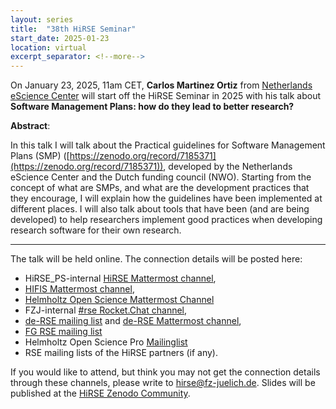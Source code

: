 ```yaml
---
layout: series
title:  "38th HiRSE Seminar"
start_date: 2025-01-23
location: virtual
excerpt_separator: <!--more-->
---
```


On January 23, 2025, 11am CET, **Carlos Martinez Ortiz** from [Netherlands eScience Center](https://www.esciencecenter.nl/team/dr-carlos-martinez-ortiz/) will start off the HiRSE Seminar in 2025 with his talk about **Software Management Plans: how do they lead to better research?**
<!--more-->

**Abstract**:

In this talk I will talk about the Practical guidelines for Software Management Plans (SMP) ([https://zenodo.org/record/7185371](https://zenodo.org/record/7185371)), developed by the Netherlands eScience Center and the Dutch funding council (NWO). Starting from the concept of what are SMPs, and what are the development practices that they encourage, I will explain how the guidelines have been implemented at different places. I will also talk about tools that have been (and are being developed) to help researchers implement good practices when developing research software for their own research.

***

The talk will be held online. The connection details will be posted here:

* HiRSE_PS-internal [HiRSE Mattermost channel](https://mattermost.hzdr.de/hirse),
* [HIFIS Mattermost channel](https://mattermost.hzdr.de/hifis), 
* [Helmholtz Open Science Mattermost Channel](https://mattermost.hzdr.de/open-science)
* FZJ-internal [#rse Rocket.Chat channel](https://chat.fz-juelich.de/channel/rse),
* [de-RSE mailing list](https://de-rse.org/de/join.html) and [de-RSE Mattermost channel](https://chat.gwdg.de/channel/derse),
* [FG RSE mailing list](https://fg-rse.gi.de/weiteres/mailingliste)
* Helmholtz Open Science Pro [Mailinglist](https://os.helmholtz.de/en/newsroom/mailing-list/)
* RSE mailing lists of the HiRSE partners (if any).

If you would like to attend, but think you may not get the connection details through these channels, please write to [hirse@fz-juelich.de](mailto:hirse@fz-juelich.de). Slides will be published at the [HiRSE Zenodo Community](https://zenodo.org/communities/hirse/).
